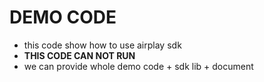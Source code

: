 # DEMO CODE

* this code show how to use airplay sdk
* **THIS CODE CAN NOT RUN**
* we can provide whole demo code + sdk lib + document

